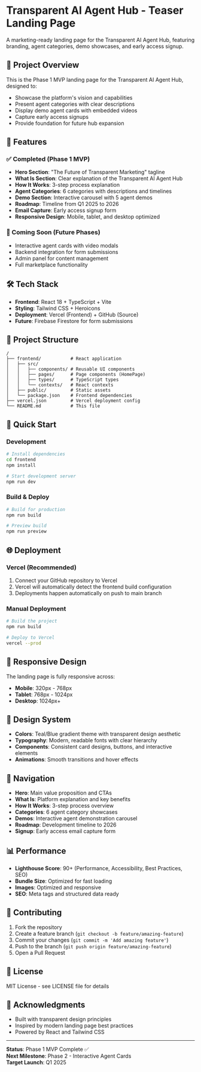 # Transparent AI Agent Hub - Teaser Landing Page

A marketing-ready landing page for the Transparent AI Agent Hub, featuring branding, agent categories, demo showcases, and early access signup.

## 🎯 Project Overview

This is the Phase 1 MVP landing page for the Transparent AI Agent Hub, designed to:
- Showcase the platform's vision and capabilities
- Present agent categories with clear descriptions
- Display demo agent cards with embedded videos
- Capture early access signups
- Provide foundation for future hub expansion

## 🚀 Features

### ✅ Completed (Phase 1 MVP)
- **Hero Section**: "The Future of Transparent Marketing" tagline
- **What Is Section**: Clear explanation of the Transparent AI Agent Hub
- **How It Works**: 3-step process explanation
- **Agent Categories**: 6 categories with descriptions and timelines
- **Demo Section**: Interactive carousel with 5 agent demos
- **Roadmap**: Timeline from Q1 2025 to 2026
- **Email Capture**: Early access signup form
- **Responsive Design**: Mobile, tablet, and desktop optimized

### 🔄 Coming Soon (Future Phases)
- Interactive agent cards with video modals
- Backend integration for form submissions
- Admin panel for content management
- Full marketplace functionality

## 🛠️ Tech Stack

- **Frontend**: React 18 + TypeScript + Vite
- **Styling**: Tailwind CSS + Heroicons
- **Deployment**: Vercel (Frontend) + GitHub (Source)
- **Future**: Firebase Firestore for form submissions

## 📁 Project Structure

```
/
├── frontend/           # React application
│   ├── src/
│   │   ├── components/ # Reusable UI components
│   │   ├── pages/      # Page components (HomePage)
│   │   ├── types/      # TypeScript types
│   │   └── contexts/   # React contexts
│   ├── public/         # Static assets
│   └── package.json    # Frontend dependencies
├── vercel.json         # Vercel deployment config
└── README.md           # This file
```

## 🚀 Quick Start

### Development
```bash
# Install dependencies
cd frontend
npm install

# Start development server
npm run dev
```

### Build & Deploy
```bash
# Build for production
npm run build

# Preview build
npm run preview
```

## 🌐 Deployment

### Vercel (Recommended)
1. Connect your GitHub repository to Vercel
2. Vercel will automatically detect the frontend build configuration
3. Deployments happen automatically on push to main branch

### Manual Deployment
```bash
# Build the project
npm run build

# Deploy to Vercel
vercel --prod
```

## 📱 Responsive Design

The landing page is fully responsive across:
- **Mobile**: 320px - 768px
- **Tablet**: 768px - 1024px  
- **Desktop**: 1024px+

## 🎨 Design System

- **Colors**: Teal/Blue gradient theme with transparent design aesthetic
- **Typography**: Modern, readable fonts with clear hierarchy
- **Components**: Consistent card designs, buttons, and interactive elements
- **Animations**: Smooth transitions and hover effects

## 🔗 Navigation

- **Hero**: Main value proposition and CTAs
- **What Is**: Platform explanation and key benefits
- **How It Works**: 3-step process overview
- **Categories**: 6 agent category showcases
- **Demos**: Interactive agent demonstration carousel
- **Roadmap**: Development timeline to 2026
- **Signup**: Early access email capture form

## 📊 Performance

- **Lighthouse Score**: 90+ (Performance, Accessibility, Best Practices, SEO)
- **Bundle Size**: Optimized for fast loading
- **Images**: Optimized and responsive
- **SEO**: Meta tags and structured data ready

## 🤝 Contributing

1. Fork the repository
2. Create a feature branch (`git checkout -b feature/amazing-feature`)
3. Commit your changes (`git commit -m 'Add amazing feature'`)
4. Push to the branch (`git push origin feature/amazing-feature`)
5. Open a Pull Request

## 📄 License

MIT License - see LICENSE file for details

## 🙏 Acknowledgments

- Built with transparent design principles
- Inspired by modern landing page best practices
- Powered by React and Tailwind CSS

---

**Status**: Phase 1 MVP Complete ✅  
**Next Milestone**: Phase 2 - Interactive Agent Cards  
**Target Launch**: Q1 2025
